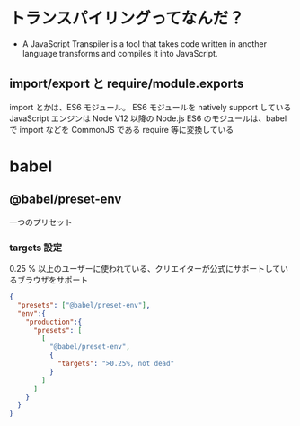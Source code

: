 # トランスパイリングってなんだ？
- A JavaScript Transpiler is a tool that takes code written in another language transforms and compiles it into JavaScript.

## import/export と require/module.exports
import とかは、ES6 モジュール。
ES6 モジュールを natively support している JavaScript エンジンは Node V12 以降の Node.js
ES6 のモジュールは、babel で import などを CommonJS である require 等に変換している

# babel

## @babel/preset-env
一つのプリセット
### targets 設定
0.25 % 以上のユーザーに使われている、クリエイターが公式にサポートしているブラウザをサポート

```json
{
  "presets": ["@babel/preset-env"],
  "env":{
    "production":{
      "presets": [
        [
          "@babel/preset-env",
          {
            "targets": ">0.25%, not dead"
          }
        ]
      ]
    }
  }
}
```
